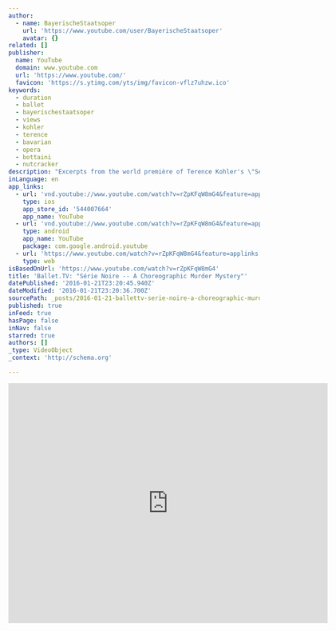 ```yaml
---
author:
  - name: BayerischeStaatsoper
    url: 'https://www.youtube.com/user/BayerischeStaatsoper'
    avatar: {}
related: []
publisher:
  name: YouTube
  domain: www.youtube.com
  url: 'https://www.youtube.com/'
  favicon: 'https://s.ytimg.com/yts/img/favicon-vflz7uhzw.ico'
keywords:
  - duration
  - ballet
  - bayerischestaatsoper
  - views
  - kohler
  - terence
  - bavarian
  - opera
  - bottaini
  - nutcracker
description: "Excerpts from the world première of Terence Kohler's \"Série Noire -- A Choreographic Murder Mystery\" at the Bavarian State Ballet and interviews with the cast Music by Philip Glass"
inLanguage: en
app_links:
  - url: 'vnd.youtube://www.youtube.com/watch?v=rZpKFqW8mG4&feature=applinks'
    type: ios
    app_store_id: '544007664'
    app_name: YouTube
  - url: 'vnd.youtube://www.youtube.com/watch?v=rZpKFqW8mG4&feature=applinks'
    type: android
    app_name: YouTube
    package: com.google.android.youtube
  - url: 'https://www.youtube.com/watch?v=rZpKFqW8mG4&feature=applinks'
    type: web
isBasedOnUrl: 'https://www.youtube.com/watch?v=rZpKFqW8mG4'
title: 'Ballet.TV: "Série Noire -- A Choreographic Murder Mystery"'
datePublished: '2016-01-21T23:20:45.940Z'
dateModified: '2016-01-21T23:20:36.700Z'
sourcePath: _posts/2016-01-21-ballettv-serie-noire-a-choreographic-murder-mystery.md
published: true
inFeed: true
hasPage: false
inNav: false
starred: true
authors: []
_type: VideoObject
_context: 'http://schema.org'

---
```

<iframe src="https://cdn.embedly.com/widgets/media.html?src=https%3A%2F%2Fwww.youtube.com%2Fembed%2FrZpKFqW8mG4%3Ffeature%3Doembed&amp;url=https%3A%2F%2Fwww.youtube.com%2Fwatch%3Fv%3DrZpKFqW8mG4&amp;image=https%3A%2F%2Fi.ytimg.com%2Fvi%2FrZpKFqW8mG4%2Fhqdefault.jpg&amp;key=b7d04c9b404c499eba89ee7072e1c4f7&amp;type=text%2Fhtml&amp;schema=youtube" width="640" height="480" scrolling="no" frameborder="0" allowfullscreen="allowfullscreen" style=""></iframe>